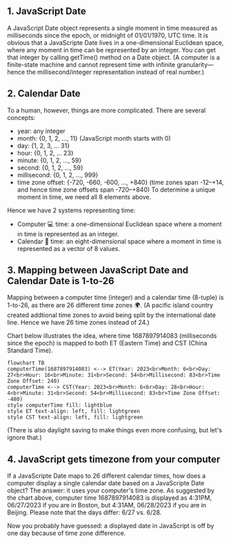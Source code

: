 ## 1. JavaScript Date
A JavaScript Date object represents a single moment in time measured as milliseconds since the epoch, or midnight of 01/01/1970, UTC time. It is obvious that a JavaScripte Date lives in a one-dimensional Euclidean space, where any moment in time can be represented by an integer. You can get that integer by calling getTime() method on a Date object.  (A computer is a finite-state machine and cannot represent time with infinite granularity&mdash;hence the millisecond/integer representation instead of real number.)

## 2. Calendar Date
To a human, however, things are more complicated. There are several concepts: 
- year: any integer
- month: {0, 1, 2, ..., 11} (JavaScript month starts with 0)
- day: {1, 2, 3, ... 31}
- hour: {0, 1, 2, ... 23}
- minute: {0, 1, 2, ..., 59}
- second: {0, 1, 2, ..., 59}
- millisecond: {0, 1, 2, ..., 999}
- time zone offset: {-720, -660, -600, ..., +840} (time zones span -12&ndash;+14, and hence time zone offsets span -720&ndash;+840)
To determine a unique moment in time, we need all 8 elements above. 

Hence we have 2 systems representing time:
- Computer 💻 time: a one-dimensional Euclidean space where a moment in time is represented as an integer.
- Calendar 📆 time: an eight-dimensional space where a moment in time is represented as a vector of 8 values.

## 3. Mapping between JavaScript Date and Calendar Date is 1-to-26
Mapping between a computer time (integer) and a calendar time (8-tuple) is 1-to-26, as there are 26 different time zones 🌍. (A pacific island country created addtional time zones to avoid being split by the international date line. Hence we have 26 time zones instead of 24.) 

Chart below illustrates the idea, where time 1687897914083 (milliseconds since the epoch) is mapped to both ET (Eastern Time) and CST (China Standard Time).

```mermaid
flowchart TB
computerTime(1687897914083) <--> ET(Year: 2023<br>Month: 6<br>Day: 27<br>Hour: 16<br>Minute: 31<br>Second: 54<br>Millisecond: 83<br>Time Zone Offset: 240)
computerTime <--> CST(Year: 2023<br>Month: 6<br>Day: 28<br>Hour: 4<br>Minute: 31<br>Second: 54<br>Millisecond: 83<br>Time Zone Offset: -480)
style computerTime fill: lightblue
style ET text-align: left, fill: lightgreen 
style CST text-align: left, fill: lightgreen
```
(There is also daylight saving to make things even more confusing, but let's ignore that.)

## 4. JavaScript gets timezone from your computer
If a JavaScripte Date maps to 26 different calendar times, how does a computer display a single calendar date based on a JavaScripte Date object? The answer: it uses your computer's time zone. As suggested by the chart above, computer time 1687897914083 is displayed as 4:31PM, 06/27/2023 if you are in Boston, but 4:31AM, 06/28/2023 if you are in Beijing. Please note that the days differ: 6/27 vs. 6/28. 

Now you probably have guessed: a displayed date in JavaScript is off by one day because of time zone difference.
